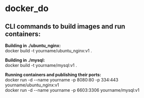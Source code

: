 # docker_do
CLI commands to build images and run containers:
------------------------------------------------
**Building in ./ubuntu_nginx:**\
docker build -t yourname/ubuntu_nginx:v1 .

**Building in ./mysql:**\
docker build -t yourname/mysql:v1 .

**Running containers and publishing their ports:**\
docker run -d --name yourname -p 8080:80 -p 334:443 yourname/ubuntu_nginx:v1\
docker run -d --name yourname -p 6603:3306 yourname/mysql:v1
